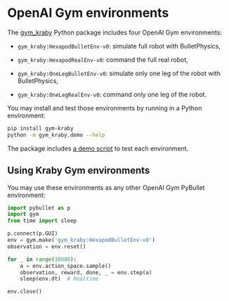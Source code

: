 # OpenAI Gym environments

The [gym_kraby](https://pypi.org/project/gym-kraby/) Python package includes
four OpenAI Gym environments:

-   `gym_kraby:HexapodBulletEnv-v0`: simulate full robot with BulletPhysics,

-   `gym_kraby:HexapodRealEnv-v0`: command the full real robot,

-   `gym_kraby:OneLegBulletEnv-v0`: simulate only one leg of the robot with
    BulletPhysics,

-   `gym_kraby:OneLegRealEnv-v0`: command only one leg of the robot.

You may install and test those environments by running in a Python environment:

```bash
pip install gym-kraby
python -m gym_kraby.demo --help
```

The package includes
[a demo script](https://github.com/erdnaxe/kraby/blob/master/gym_kraby/demo.py)
to test each environment.

## Using Kraby Gym environments

You may use these environments as any other OpenAI Gym
PyBullet environment:

```Python
import pybullet as p
import gym
from time import sleep

p.connect(p.GUI)
env = gym.make('gym_kraby:HexapodBulletEnv-v0')
observation = env.reset()

for _ in range(10000):
    a = env.action_space.sample()
    observation, reward, done, _ = env.step(a)
    sleep(env.dt)  # Realtime

env.close()
```
